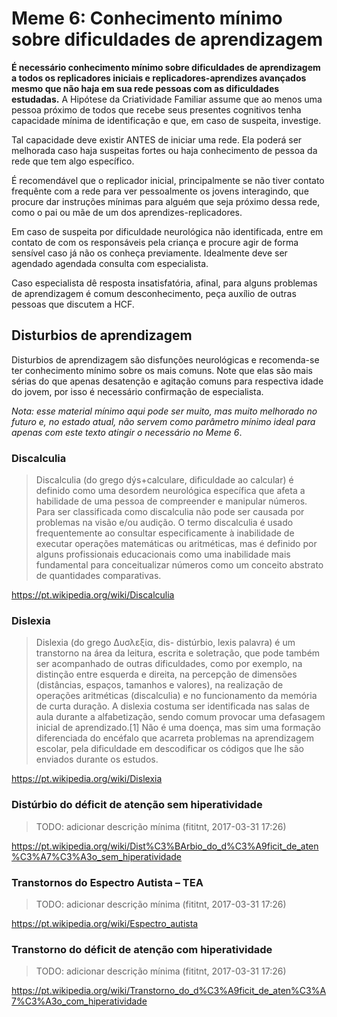 # Meme 6: Conhecimento mínimo sobre dificuldades de aprendizagem
**É necessário conhecimento mínimo sobre dificuldades de aprendizagem a todos
os replicadores iniciais e replicadores-aprendizes avançados mesmo que não
haja em sua rede pessoas com as dificuldades estudadas.** A Hipótese da
Criatividade Familiar assume que ao menos uma pessoa próximo de todos que recebe
seus presentes cognitivos tenha capacidade mínima de identificação e que,
em caso de suspeita, investige.

Tal capacidade deve existir ANTES de iniciar uma rede. Ela poderá ser melhorada
caso haja suspeitas fortes ou haja conhecimento de pessoa da rede que tem algo
específico.

É recomendável que o replicador inicial, principalmente se não tiver contato
frequênte com a rede para ver pessoalmente os jovens interagindo, que procure
dar instruções mínimas para alguém que seja próximo dessa rede, como o pai ou
mãe de um dos aprendizes-replicadores.

Em caso de suspeita por dificuldade neurológica não identificada, entre em
contato de com os responsáveis pela criança e procure agir de forma sensível
caso já não os conheça previamente. Idealmente deve ser agendado agendada
consulta com especialista.

Caso especialista dê resposta insatisfatória, afinal, para alguns problemas de
aprendizagem é comum desconhecimento, peça auxílio de outras pessoas que
discutem a HCF.

## Disturbios de aprendizagem

Disturbios de aprendizagem são disfunções neurológicas e recomenda-se ter
conhecimento mínimo sobre os mais comuns. Note que elas são mais sérias do que
apenas desatenção e agitação comuns para respectiva idade do jovem, por isso
é necessário confirmação de especialista.

_Nota: esse material mínimo aqui pode ser muito, mas muito melhorado no futuro
e, no estado atual, não servem como parâmetro mínimo ideal para apenas com
este texto atingir o necessário no Meme 6_.

### Discalculia

> Discalculia (do grego dýs+calculare, dificuldade ao calcular) é definido como 
> uma desordem neurológica específica que afeta a habilidade de uma pessoa de
> compreender e manipular números. Para ser classificada como discalculia não
> pode ser causada por problemas na visão e/ou audição. O termo discalculia é
> usado frequentemente ao consultar especificamente à inabilidade de executar
> operações matemáticas ou aritméticas, mas é definido por alguns profissionais
> educacionais como uma inabilidade mais fundamental para conceitualizar
> números como um conceito abstrato de quantidades comparativas.

https://pt.wikipedia.org/wiki/Discalculia

### Dislexia

> Dislexia (do grego Δυσλεξία, dis- distúrbio, lexis palavra) é um transtorno
> na área da leitura, escrita e soletração, que pode também ser acompanhado de
> outras dificuldades, como por exemplo, na distinção entre esquerda e direita,
> na percepção de dimensões (distâncias, espaços, tamanhos e valores), na
> realização de operações aritméticas (discalculia) e no funcionamento da
> memória de curta duração. A dislexia costuma ser identificada nas salas de
> aula durante a alfabetização, sendo comum provocar uma defasagem inicial de
> aprendizado.[1] Não é uma doença, mas sim uma formação diferenciada do
> encéfalo que acarreta problemas na aprendizagem escolar, pela dificuldade em
> descodificar os códigos que lhe são enviados durante os estudos.

https://pt.wikipedia.org/wiki/Dislexia

### Distúrbio do déficit de atenção sem hiperatividade

> TODO: adicionar descrição mínima (fititnt, 2017-03-31 17:26)

https://pt.wikipedia.org/wiki/Dist%C3%BArbio_do_d%C3%A9ficit_de_aten%C3%A7%C3%A3o_sem_hiperatividade


### Transtornos do Espectro Autista – TEA

> TODO: adicionar descrição mínima (fititnt, 2017-03-31 17:26)

https://pt.wikipedia.org/wiki/Espectro_autista


### Transtorno do déficit de atenção com hiperatividade

> TODO: adicionar descrição mínima (fititnt, 2017-03-31 17:26)

https://pt.wikipedia.org/wiki/Transtorno_do_d%C3%A9ficit_de_aten%C3%A7%C3%A3o_com_hiperatividade
